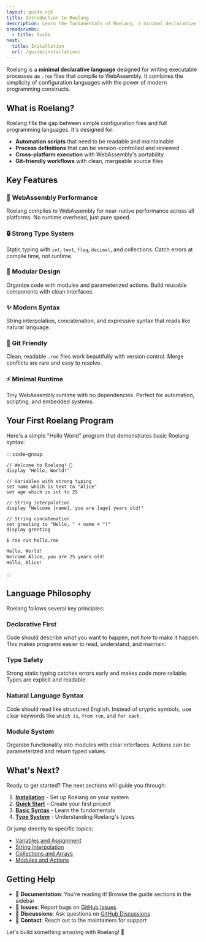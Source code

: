 ```yaml
---
layout: guide.njk
title: Introduction to Roelang
description: Learn the fundamentals of Roelang, a minimal declarative language that compiles to WebAssembly.
breadcrumbs:
  - title: Guide
next:
  title: Installation
  url: /guide/installation/
---
```


Roelang is a **minimal declarative language** designed for writing executable processes as `.roe` files that compile to WebAssembly. It combines the simplicity of configuration languages with the power of modern programming constructs.

## What is Roelang?

Roelang fills the gap between simple configuration files and full programming languages. It's designed for:

- **Automation scripts** that need to be readable and maintainable
- **Process definitions** that can be version-controlled and reviewed
- **Cross-platform execution** with WebAssembly's portability
- **Git-friendly workflows** with clean, mergeable source files

## Key Features

### 🚀 WebAssembly Performance
Roelang compiles to WebAssembly for near-native performance across all platforms. No runtime overhead, just pure speed.

### 🔒 Strong Type System
Static typing with `int`, `text`, `flag`, `decimal`, and collections. Catch errors at compile time, not runtime.

### 🧩 Modular Design
Organize code with modules and parameterized actions. Build reusable components with clean interfaces.

### ✨ Modern Syntax
String interpolation, concatenation, and expressive syntax that reads like natural language.

### 📝 Git Friendly
Clean, readable `.roe` files work beautifully with version control. Merge conflicts are rare and easy to resolve.

### ⚡ Minimal Runtime
Tiny WebAssembly runtime with no dependencies. Perfect for automation, scripting, and embedded systems.

## Your First Roelang Program

Here's a simple "Hello World" program that demonstrates basic Roelang syntax:

::: code-group
```roe [hello.roe]
// Welcome to Roelang! 🦌
display "Hello, World!"

// Variables with strong typing
set name which is text to "Alice"
set age which is int to 25

// String interpolation
display "Welcome [name], you are [age] years old!"

// String concatenation
set greeting to "Hello, " + name + "!"
display greeting
```

```bash [Output]
$ roe run hello.roe

Hello, World!
Welcome Alice, you are 25 years old!
Hello, Alice!
```
:::

## Language Philosophy

Roelang follows several key principles:

### Declarative First
Code should describe *what* you want to happen, not *how* to make it happen. This makes programs easier to read, understand, and maintain.

### Type Safety
Strong static typing catches errors early and makes code more reliable. Types are explicit and readable.

### Natural Language Syntax
Code should read like structured English. Instead of cryptic symbols, use clear keywords like `which is`, `from run`, and `for each`.

### Module System
Organize functionality into modules with clear interfaces. Actions can be parameterized and return typed values.

## What's Next?

Ready to get started? The next sections will guide you through:

1. **[Installation](/guide/installation/)** - Set up Roelang on your system
2. **[Quick Start](/guide/quick-start/)** - Create your first project
3. **[Basic Syntax](/guide/basics/)** - Learn the fundamentals
4. **[Type System](/guide/types/)** - Understanding Roelang's types

Or jump directly to specific topics:
- [Variables and Assignment](/guide/variables/)
- [String Interpolation](/guide/strings/)
- [Collections and Arrays](/guide/collections/)
- [Modules and Actions](/guide/modules/)

## Getting Help

- 📖 **Documentation**: You're reading it! Browse the guide sections in the sidebar
- 🐛 **Issues**: Report bugs on [GitHub Issues](https://github.com/roe-lang/roe/issues)
- 💬 **Discussions**: Ask questions on [GitHub Discussions](https://github.com/roe-lang/roe/discussions)
- 📧 **Contact**: Reach out to the maintainers for support

Let's build something amazing with Roelang! 🦌